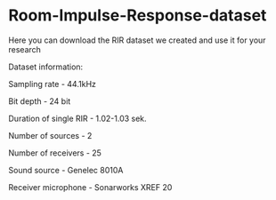 # Room-Impulse-Response-dataset
Here you can download the RIR dataset we created and use it for your research

Dataset information:

Sampling rate   -   44.1kHz

Bit depth   - 24 bit

Duration of single RIR - 1.02-1.03 sek.

Number of sources   -   2

Number of receivers - 25

Sound source - Genelec 8010A

Receiver microphone - Sonarworks XREF 20



